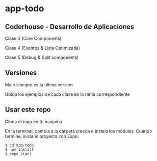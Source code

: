 # app-todo

## Coderhouse - Desarrollo de Aplicaciones

Clase 3 (Core Components)

Clase 4 (Eventos & Lista Optimizada)

Clase 5 (Debug & Split components)

## Versiones

Main siempre es la última versión

Ubica los ejemplos de cada clase en la rama correspondiente

## Usar este repo

Clona el repo en tu máquina

En la terminal, cambia a la carpeta creada e instala los módulos. Cuando termine, inicia el proyecto con Expo:

```
$ cd app-todo
$ npm install
$ expo start
```
